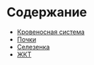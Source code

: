 # Содержание

* [Кровеносная система](circulatory-system.md)
* [Почки](pochki.md)
* [Селезенка](selezenka.md)
* [ЖКТ](zhkt.md)
